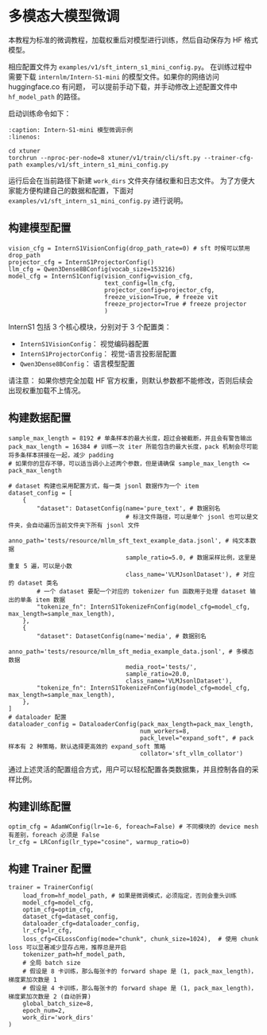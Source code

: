 # 多模态大模型微调

本教程为标准的微调教程，加载权重后对模型进行训练，然后自动保存为 HF 格式模型。

相应配置文件为 `examples/v1/sft_intern_s1_mini_config.py`。 在训练过程中需要下载 `internlm/Intern-S1-mini` 的模型文件。如果你的网络访问 huggingface.co 有问题，
可以提前手动下载，并手动修改上述配置文件中 `hf_model_path` 的路径。

启动训练命令如下：

```{code-block} shell
:caption: Intern-S1-mini 模型微调示例
:linenos:

cd xtuner
torchrun --nproc-per-node=8 xtuner/v1/train/cli/sft.py --trainer-cfg-path examples/v1/sft_intern_s1_mini_config.py
```

运行后会在当前路径下新建 `work_dirs` 文件夹存储权重和日志文件。 为了方便大家能方便构建自己的数据和配置，下面对 `examples/v1/sft_intern_s1_mini_config.py` 进行说明。

## 构建模型配置

```{code-block} python
vision_cfg = InternS1VisionConfig(drop_path_rate=0) # sft 时候可以禁用 drop_path
projector_cfg = InternS1ProjectorConfig()
llm_cfg = Qwen3Dense8BConfig(vocab_size=153216)
model_cfg = InternS1Config(vision_config=vision_cfg,
                           text_config=llm_cfg,
                           projector_config=projector_cfg,
                           freeze_vision=True, # freeze vit
                           freeze_projector=True # freeze projector
                           )
```

InternS1 包括 3 个核心模块，分别对于 3 个配置类：
- `InternS1VisionConfig`： 视觉编码器配置
- `InternS1ProjectorConfig`： 视觉-语言投影层配置
- `Qwen3Dense8BConfig`： 语言模型配置

请注意： 如果你想完全加载 HF 官方权重，则默认参数都不能修改，否则后续会出现权重加载不上情况。

## 构建数据配置

```{code-block} python
sample_max_length = 8192 # 单条样本的最大长度，超过会被截断，并且会有警告输出
pack_max_length = 16384 # 训练一次 iter 所能包含的最大长度，pack 机制会尽可能将多条样本拼接在一起，减少 padding
# 如果你的显存不够，可以适当调小上述两个参数，但是请确保 sample_max_length <= pack_max_length

# dataset 构建也采用配置方式，每一类 jsonl 数据作为一个 item
dataset_config = [
    {
        "dataset": DatasetConfig(name='pure_text', # 数据别名
                                 # 标注文件路径，可以是单个 jsonl 也可以是文件夹，会自动遍历当前文件夹下所有 jsonl 文件
                                 anno_path='tests/resource/mllm_sft_text_example_data.jsonl', # 纯文本数据
                                 sample_ratio=5.0, # 数据采样比例，这里是重复 5 遍，可以是小数
                                 class_name='VLMJsonlDataset'), # 对应的 dataset 类名
        # 一个 dataset 要配一个对应的 tokenizer fun 函数用于处理 dataset 输出的单条 item 数据
        "tokenize_fn": InternS1TokenizeFnConfig(model_cfg=model_cfg, max_length=sample_max_length),
    },
    {
        "dataset": DatasetConfig(name='media', # 数据别名
                                 anno_path='tests/resource/mllm_sft_media_example_data.jsonl', # 多模态数据
                                 media_root='tests/',
                                 sample_ratio=20.0,
                                 class_name='VLMJsonlDataset'),
        "tokenize_fn": InternS1TokenizeFnConfig(model_cfg=model_cfg, max_length=sample_max_length),
    },
]
# dataloader 配置
dataloader_config = DataloaderConfig(pack_max_length=pack_max_length, 
                                     num_workers=8,
                                     pack_level="expand_soft", # pack 样本有 2 种策略，默认选择更高效的 expand_soft 策略
                                     collator='sft_vllm_collator')
```

通过上述灵活的配置组合方式，用户可以轻松配置各类数据集，并且控制各自的采样比例。

## 构建训练配置

```{code-block} python
optim_cfg = AdamWConfig(lr=1e-6, foreach=False) # 不同模块的 device mesh 有差别，foreach 必须是 False
lr_cfg = LRConfig(lr_type="cosine", warmup_ratio=0)
```

## 构建 Trainer 配置

```{code-block} python
trainer = TrainerConfig(
    load_from=hf_model_path, # 如果是微调模式，必须指定，否则会重头训练
    model_cfg=model_cfg,
    optim_cfg=optim_cfg,
    dataset_cfg=dataset_config,
    dataloader_cfg=dataloader_config,
    lr_cfg=lr_cfg,
    loss_cfg=CELossConfig(mode="chunk", chunk_size=1024),  # 使用 chunk loss 可以显著减少显存占用，推荐总是开启
    tokenizer_path=hf_model_path,
    # 全局 batch size
    # 假设是 8 卡训练，那么每张卡的 forward shape 是 (1, pack_max_length)，梯度累加次数是 1
    # 假设是 4 卡训练，那么每张卡的 forward shape 是 (1, pack_max_length)，梯度累加次数是 2 (自动折算)
    global_batch_size=8, 
    epoch_num=2,
    work_dir='work_dirs'
)
```
